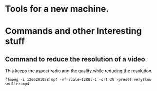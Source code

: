 # Tools for a new machine.









# Commands and other Interesting stuff
## Command to reduce the resolution of a video
This keeps the aspect radio and the quality while reducing the resolution.

```
ffmpeg -i 1205201058.mp4 -vf scale=1280:-1 -crf 30 -preset veryslow smaller.mp4
```
